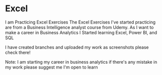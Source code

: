 # Excel
I am Practicing Excel Exercises
The Excel Exercises I've started practicing are from a Business Intelligence analyst course from Udemy. As I want to make a career in Business Analytics I Started learning Excel, Power BI, and SQL

I have created branches and uploaded my work as screenshots please check there! 

Note: I am starting my career in business analytics if there's any mistake in my work please suggest me I'm open to learn 
